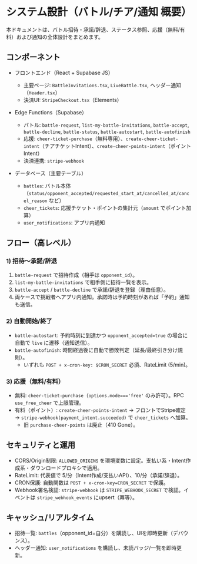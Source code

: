 # システム設計（バトル/チア/通知 概要）

本ドキュメントは、バトル招待・承諾/辞退、ステータス参照、応援（無料/有料）および通知の全体設計をまとめます。

## コンポーネント

- フロントエンド（React + Supabase JS）
  - 主要ページ: `BattleInvitations.tsx`, `LiveBattle.tsx`, ヘッダー通知（`Header.tsx`）
  - 決済UI: `StripeCheckout.tsx`（Elements）

- Edge Functions（Supabase）
  - バトル: `battle-request`, `list-my-battle-invitations`, `battle-accept`, `battle-decline`, `battle-status`, `battle-autostart`, `battle-autofinish`
  - 応援: `cheer-ticket-purchase`（無料専用）、`create-cheer-ticket-intent`（チアチケットIntent）、`create-cheer-points-intent`（ポイントIntent）
  - 決済連携: `stripe-webhook`

- データベース（主要テーブル）
  - `battles`: バトル本体（`status/opponent_accepted/requested_start_at/cancelled_at/cancel_reason` など）
  - `cheer_tickets`: 応援チケット・ポイントの集計元（`amount` でポイント加算）
  - `user_notifications`: アプリ内通知

## フロー（高レベル）

### 1) 招待〜承諾/辞退
1. `battle-request` で招待作成（相手は `opponent_id`）。
2. `list-my-battle-invitations` で相手側に招待一覧を表示。
3. `battle-accept` / `battle-decline` で承諾/辞退を登録（理由任意）。
4. 両ケースで挑戦者へアプリ内通知。承諾時は予約時刻があれば「予約」通知も送信。

### 2) 自動開始/終了
- `battle-autostart`: 予約時刻に到達かつ `opponent_accepted=true` の場合に自動で `live` に遷移（通知送信）。
- `battle-autofinish`: 時間経過後に自動で勝敗判定（延長/最終引き分け規則）。
  - いずれも `POST + x-cron-key: $CRON_SECRET` 必須、RateLimit (5/min)。

### 3) 応援（無料/有料）
- 無料: `cheer-ticket-purchase`（`options.mode==='free'` のみ許可）。RPC `use_free_cheer` で上限管理。
- 有料（ポイント）: `create-cheer-points-intent` → フロントでStripe確定 → `stripe-webhook(payment_intent.succeeded)` で `cheer_tickets` へ加算。
  - 旧 `purchase-cheer-points` は廃止（410 Gone）。

## セキュリティと運用

- CORS/Origin制限: `ALLOWED_ORIGINS` を環境変数に設定。支払い系・Intent作成系・ダウンロードプロキシで適用。
- RateLimit: 代表値で 5/分（Intent作成/支払いAPI）、10/分（承諾/辞退）。
- CRON保護: 自動関数は `POST + x-cron-key=CRON_SECRET` で保護。
- Webhook署名検証: `stripe-webhook` は `STRIPE_WEBHOOK_SECRET` で検証。イベントは `stripe_webhook_events` にupsert（冪等）。

## キャッシュ/リアルタイム

- 招待一覧: `battles`（opponent_id=自分）を購読し、UIを即時更新（デバウンス）。
- ヘッダー通知: `user_notifications` を購読し、未読バッジ/一覧を即時更新。


